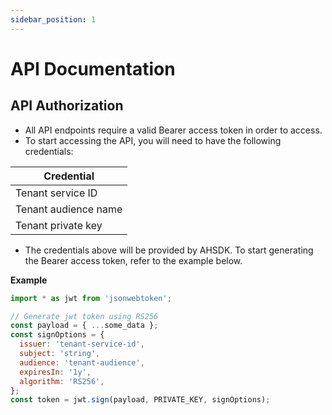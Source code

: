 ```yaml
---
sidebar_position: 1
---
```


# API Documentation

<!-- ## Base URL

| **Environment** | **URL**                   |
| --------------- | ------------------------- |
| Development     | https://dev-ah.sdk.io/api |
| Staging         | https://stg-ah.sdk.io/api |
| Production      | https://pro-ah.sdk.io/api | -->

## API Authorization

- All API endpoints require a valid Bearer access token in order to access.
- To start accessing the API, you will need to have the following credentials:

| **Credential**       |
| -------------------- |
| Tenant service ID    |
| Tenant audience name |
| Tenant private key   |

- The credentials above will be provided by AHSDK. To start generating the Bearer access token, refer to the example below.

**Example**

```js
import * as jwt from 'jsonwebtoken';

// Generate jwt token using RS256
const payload = { ...some_data };
const signOptions = {
  issuer: 'tenant-service-id',
  subject: 'string',
  audience: 'tenant-audience',
  expiresIn: '1y',
  algorithm: 'RS256',
};
const token = jwt.sign(payload, PRIVATE_KEY, signOptions);
```
